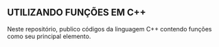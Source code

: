 ## UTILIZANDO FUNÇÕES EM C++

Neste repositório, publico códigos da linguagem C++ contendo funções como seu principal elemento.
